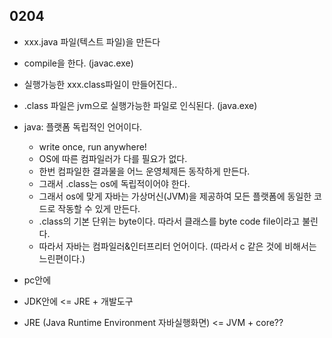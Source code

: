 ## 0204

- xxx.java 파일(텍스트 파일)을 만든다
- compile을 한다. (javac.exe)
- 실행가능한 xxx.class파일이 만들어진다..
- .class 파일은 jvm으로 실행가능한 파일로 인식된다. (java.exe)
- java: 플랫폼 독립적인 언어이다.
  - write once, run anywhere!
  - OS에 따른 컴파일러가 다를 필요가 없다.
  - 한번 컴파일한 결과물을 어느 운영체제든 동작하게 만든다.
  - 그래서 .class는 os에 독립적이어야 한다.
  - 그래서 os에 맞게 자바는 가상머신(JVM)을 제공하여 모든 플랫폼에 동일한 코드로 작동할 수 있게 만든다.
  - .class의 기본 단위는 byte이다. 따라서 클래스를 byte code file이라고 불린다.
  - 따라서 자바는 컴파일러&인터프리터 언어이다. (따라서 c 같은 것에 비해서는 느린편이다.)

- pc안에
- JDK안에 <= JRE + 개발도구
- JRE (Java Runtime Environment 자바실행화면) <= JVM + core??
